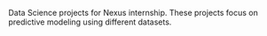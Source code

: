 Data Science projects for Nexus internship. 
These projects focus on predictive modeling using different datasets.
